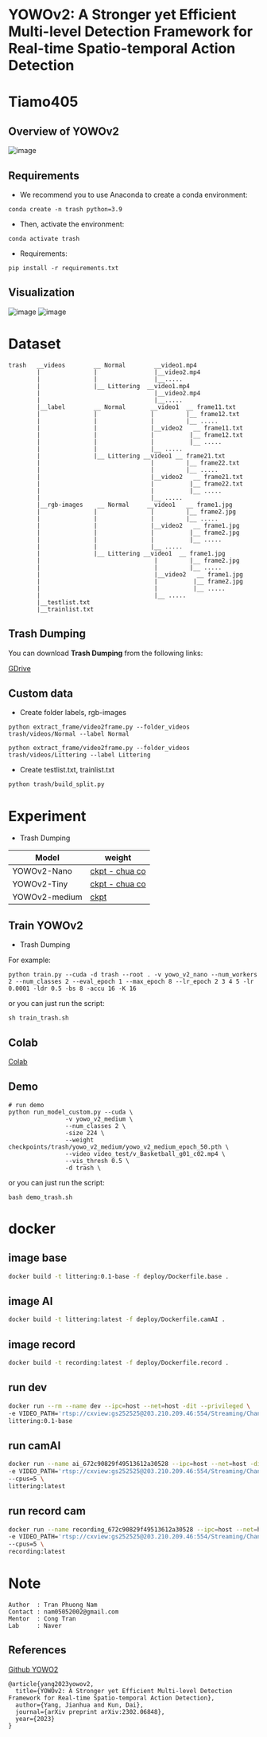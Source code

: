 # YOWOv2: A Stronger yet Efficient Multi-level Detection Framework for Real-time Spatio-temporal Action Detection
# Tiamo405
## Overview of YOWOv2
![image](./img_files/yowov2.png)
## 

## Requirements
- We recommend you to use Anaconda to create a conda environment:
```Shell
conda create -n trash python=3.9
```

- Then, activate the environment:
```Shell
conda activate trash
```

- Requirements:
```Shell
pip install -r requirements.txt 
```

## Visualization

![image](./img_files/trash_0001.gif)
![image](./img_files/Normal_0000.gif)

# Dataset
```
trash   __videos        __ Normal        __video1.mp4
        |               |                |__video2.mp4  
        |               |                |__.....
        |               |__ Littering  __video1.mp4
        |                                |__video2.mp4  
        |                                |__.....   
        |__label        __ Normal       __video1  __ frame11.txt
        |               |               |         |__ frame12.txt
        |               |               |         |__ .....        
        |               |               |__video2   __ frame11.txt
        |               |               |          |__ frame12.txt
        |               |               |          |__ .....
        |               |               |__ .....
        |               |__ Littering __video1 __ frame21.txt
        |                               |         |__ frame22.txt
        |                               |         |__ .....        
        |                               |__video2   __ frame21.txt
        |                               |          |__ frame22.txt
        |                               |          |__ .....
        |                               |__ .....    
        |__rgb-images    __ Normal     __video1   __ frame1.jpg
        |               |               |         |__ frame2.jpg
        |               |               |         |__ .....        
        |               |               |__video2   __ frame1.jpg
        |               |               |          |__ frame2.jpg
        |               |               |          |__ .....
        |               |               |__ .....
        |               |__ Littering __video1  __ frame1.jpg
        |                                |         |__ frame2.jpg
        |                                |         |__ .....        
        |                                |__video2   __ frame1.jpg
        |                                |          |__ frame2.jpg
        |                                |          |__ .....
        |                                |__ .....    
        |__testlist.txt
        |__trainlist.txt                
```
## Trash Dumping
You can download **Trash Dumping** from the following links:

[GDrive](https://github.com/tiamo405/Trash-Dumping)
## Custom data
* Create folder labels, rgb-images
```Shell
python extract_frame/video2frame.py --folder_videos trash/videos/Normal --label Normal
```
```Shell
python extract_frame/video2frame.py --folder_videos trash/videos/Littering --label Littering
```
* Create testlist.txt, trainlist.txt
```Shell
python trash/build_split.py
```

# Experiment

* Trash Dumping
  
|     Model      |   weight |
|----------------|----------|
|  YOWOv2-Nano   | [ckpt - chua co]() |
|  YOWOv2-Tiny   | [ckpt - chua co]() |
|  YOWOv2-medium | [ckpt](https://drive.google.com/file/d/1V6cENAtE7Tidxj1P01ixnIbzNVb6WtNf/view?usp=share_link) |


## Train YOWOv2
* Trash Dumping

For example:

```Shell
python train.py --cuda -d trash --root . -v yowo_v2_nano --num_workers 2 --num_classes 2 --eval_epoch 1 --max_epoch 8 --lr_epoch 2 3 4 5 -lr 0.0001 -ldr 0.5 -bs 8 -accu 16 -K 16
```

or you can just run the script:

```Shell
sh train_trash.sh
```
## Colab
[Colab](https://colab.research.google.com/drive/1abaTdeMouBHtFyHZn5jOgSdipipbVdft?usp=sharing)
## Demo
```Shell
# run demo
python run_model_custom.py --cuda \
                -v yowo_v2_medium \
                --num_classes 2 \
                -size 224 \
                --weight checkpoints/trash/yowo_v2_medium/yowo_v2_medium_epoch_50.pth \
                --video video_test/v_Basketball_g01_c02.mp4 \
                --vis_thresh 0.5 \
                -d trash \
```
or you can just run the script:
```Shell
bash demo_trash.sh
```
# docker
## image base
```sh
docker build -t littering:0.1-base -f deploy/Dockerfile.base .
```
## image AI
```sh
docker build -t littering:latest -f deploy/Dockerfile.camAI .
```
## image record
```sh
docker build -t recording:latest -f deploy/Dockerfile.record .
```
## run dev
```sh
docker run --rm --name dev --ipc=host --net=host -dit --privileged \
-e VIDEO_PATH='rtsp://cxview:gs252525@203.210.209.46:554/Streaming/Channels/401' \
littering:0.1-base
```
## run camAI
```sh
docker run --name ai_672c90829f49513612a30528 --ipc=host --net=host -dit --privileged \
-e VIDEO_PATH='rtsp://cxview:gs252525@203.210.209.46:554/Streaming/Channels/401' \
--cpus=5 \
littering:latest
```
## run record cam
```sh
docker run --name recording_672c90829f49513612a30528 --ipc=host --net=host -dit --privileged \
-e VIDEO_PATH='rtsp://cxview:gs252525@203.210.209.46:554/Streaming/Channels/401' \
--cpus=5 \
recording:latest
```

# Note
```
Author  : Tran Phuong Nam
Contact : nam05052002@gmail.com
Mentor  : Cong Tran
Lab     : Naver
```


## References

[Github YOWO2](https://github.com/yjh0410/YOWOv2)
```
@article{yang2023yowov2,
  title={YOWOv2: A Stronger yet Efficient Multi-level Detection Framework for Real-time Spatio-temporal Action Detection},
  author={Yang, Jianhua and Kun, Dai},
  journal={arXiv preprint arXiv:2302.06848},
  year={2023}
}
```
